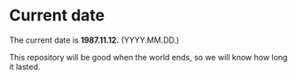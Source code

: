 # Current date

The current date is **1987.11.12.** (YYYY.MM.DD.)

This repository will be good when the world ends, so we will know how long it lasted.